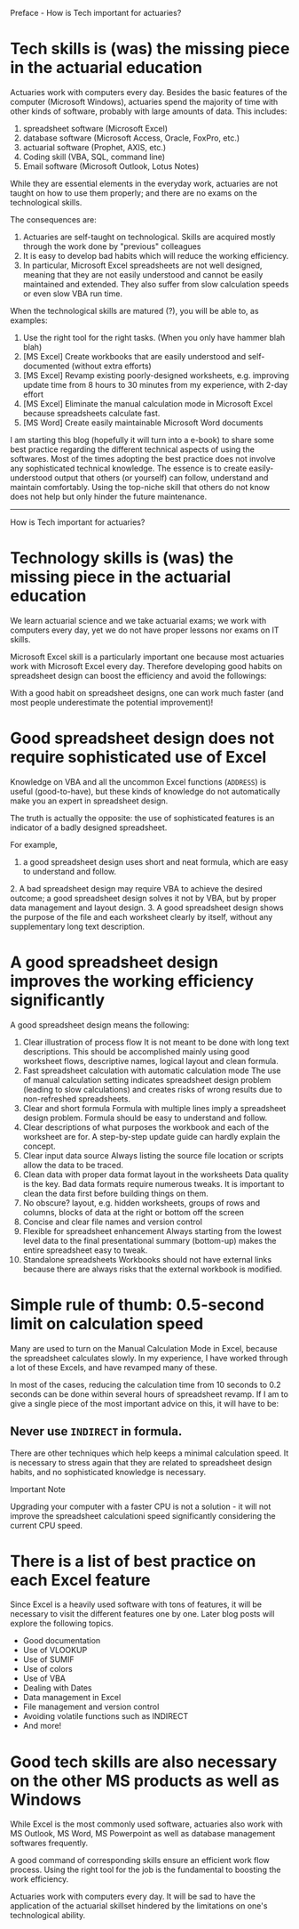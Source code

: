 Preface - How is Tech important for actuaries?

# Tech skills is (was) the missing piece in the actuarial education

Actuaries work with computers every day. Besides the basic features of the computer (Microsoft Windows), actuaries spend the majority of time with other kinds of software, probably with large amounts of data. This includes:
1. spreadsheet software (Microsoft Excel)
1. database software (Microsoft Access, Oracle, FoxPro, etc.)
1. actuarial software (Prophet, AXIS, etc.)
1. Coding skill (VBA, SQL, command line)
1. Email software (Microsoft Outlook, Lotus Notes)


While they are essential elements in the everyday work, actuaries are not taught on how to use them properly; and there are no exams on the technological skills.

The consequences are:

1. Actuaries are self-taught on technological. Skills are acquired mostly through the work done by "previous" colleagues
1. It is easy to develop bad habits which will reduce the working efficiency.
1. In particular, Microsoft Excel spreadsheets are not well designed, meaning that they are not easily understood and cannot be easily maintained and extended. They also suffer from slow calculation speeds or even slow VBA run time.

When the technological skills are matured (?), you will be able to, as examples:
1. Use the right tool for the right tasks. (When you only have hammer blah blah)
1. [MS Excel] Create workbooks that are easily understood and self-documented (without extra efforts)
1. [MS Excel] Revamp existing poorly-designed worksheets, e.g. improving update time from 8 hours to 30 minutes from my experience, with 2-day effort
1. [MS Excel] Eliminate the manual calculation mode in Microsoft Excel because spreadsheets calculate fast.
1. [MS Word] Create easily maintainable Microsoft Word documents

I am starting this blog (hopefully it will turn into a e-book) to share some best practice regarding the different technical aspects of using the softwares.
Most of the times adopting the best practice does not involve any sophisticated technical knowledge. The essence is to create easily-understood output that others (or yourself) can follow, understand and maintain comfortably. Using the top-niche skill that others do not know does not help but only hinder the future maintenance.

-------------------------------------------

How is Tech important for actuaries?

# Technology skills is (was) the missing piece in the actuarial education   

We learn actuarial science and we take actuarial exams; we work with computers every day, yet we do not have proper lessons nor exams on IT skills.

Microsoft Excel skill is a particularly important one because most actuaries work with Microsoft Excel every day. Therefore developing good habits on spreadsheet design can boost the efficiency and avoid the followings:

<pic on large excel file size>
<pic on manual calculation>
<pic on #REF!>
<pic on 1004 error VBA>

With a good habit on spreadsheet designs, one can work much faster (and most people underestimate the potential improvement)!

# Good spreadsheet design does not require sophisticated use of Excel

Knowledge on VBA and all the uncommon Excel functions (`ADDRESS`) is useful (good-to-have), but these kinds of knowledge do not automatically make you an expert in spreadsheet design.

The truth is actually the opposite: the use of sophisticated features is an indicator of a badly designed spreadsheet.

For example,

1. a good spreadsheet design uses short and neat formula, which are easy to understand and follow.
<pic on repeated vlookup for if case>
2. A bad spreadsheet design may require VBA to achieve the desired outcome; a good spreadsheet design solves it not by VBA, but by proper data management and layout design.
<bad: each file represents a month; good: single worksheet for all data>
3. A good spreadsheet design shows the purpose of the file and each worksheet clearly by itself, without any supplementary long text description.
<bad: step by step guide, good: inline with good worksheet names and highlight of inputs>

# A good spreadsheet design improves the working efficiency significantly

A good spreadsheet design means the following:
1. Clear illustration of process flow
   It is not meant to be done with long text descriptions. This should be accomplished mainly using good worksheet flows, descriptive names, logical layout and clean formula.
1. Fast spreadsheet calculation with automatic calculation mode
   The use of manual calculation setting indicates spreadsheet design problem (leading to slow calculations) and creates risks of wrong results due to non-refreshed spreadsheets.
1. Clear and short formula
   Formula with multiple lines imply a spreadsheet design problem. Formula should be easy to understand and follow.
1. Clear descriptions of what purposes the workbook and each of the worksheet are for.
   A step-by-step update guide can hardly explain the concept.
1. Clear input data source
   Always listing the source file location or scripts allow the data to be traced.
1. Clean data with proper data format layout in the worksheets
   Data quality is the key. Bad data formats require numerous tweaks. It is important to clean the data first before building things on them.
1. No obscure? layout, e.g. hidden worksheets, groups of rows and columns, blocks of data at the right or bottom off the screen
1. Concise and clear file names and version control
1. Flexible for spreadsheet enhancement
   Always starting from the lowest level data to the final presentational summary (bottom-up) makes the entire spreadsheet easy to tweak.
1. Standalone spreadsheets
   Workbooks should not have external links because there are always risks that the external workbook is modified.

# Simple rule of thumb: 0.5-second limit on calculation speed

Many are used to turn on the Manual Calculation Mode in Excel, because the spreadsheet calculates slowly. In my experience, I have worked through a lot of these Excels, and have revamped many of these.

In most of the cases, reducing the calculation time from 10 seconds to 0.2 seconds can be done within several hours of spreadsheet revamp. If I am to give a single piece of the most important advice on this, it will have to be:

## Never use `INDIRECT` in formula.

There are other techniques which help keeps a minimal calculation speed. It is necessary to stress again that they are related to spreadsheet design habits, and no sophisticated knowledge is necessary.

Important Note

Upgrading your computer with a faster CPU is not a solution - it will not improve the spreadsheet calculationi speed significantly considering the current CPU speed.

# There is a list of best practice on each Excel feature

Since Excel is a heavily used software with tons of features, it will be necessary to visit the different features one by one. Later blog posts will explore the following topics.

- Good documentation
- Use of VLOOKUP
- Use of SUMIF
- Use of colors
- Use of VBA
- Dealing with Dates
- Data management in Excel
- File management and version control
- Avoiding volatile functions such as INDIRECT
- And more!

# Good tech skills are also necessary on the other MS products as well as Windows

While Excel is the most commonly used software, actuaries also work with MS Outlook, MS Word, MS Powerpoint as well as database management softwares frequently.

A good command of corresponding skills ensure an efficient work flow process. Using the right tool for the job is the fundamental to boosting the work efficiency.

Actuaries work with computers every day. It will be sad to have the application of the actuarial skillset hindered by the limitations on one's technological ability.
